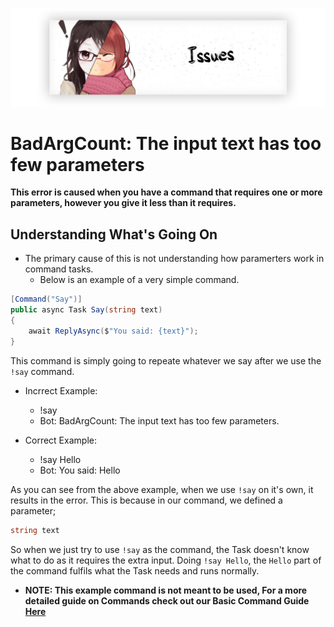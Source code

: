 <p align="center">
    <img src="../Images/Issues.png">
</p>

# BadArgCount: The input text has too few parameters

**This error is caused when you have a command that requires one or more parameters, however you give it less than it requires.**

## Understanding What's Going On

- The primary cause of this is not understanding how paramerters work in command tasks.
  - Below is an example of a very simple command.

```cs
[Command("Say")]
public async Task Say(string text)
{
    await ReplyAsync($"You said: {text}");
}
```

This command is simply going to repeate whatever we say after we use the `!say` command.

- Incrrect Example:
  - !say
  - Bot: BadArgCount: The input text has too few parameters.

- Correct Example:
  - !say Hello
  - Bot: You said: Hello

As you can see from the above example, when we use `!say` on it's own, it results in the error. This is because in our command, we defined a parameter;

```cs
string text
```

So when we just try to use `!say` as the command, the Task doesn't know what to do as it requires the extra input. Doing `!say Hello`, the `Hello` part of the command fulfils what the Task needs and runs normally.

- **NOTE: This example command is not meant to be used, For a more detailed guide on Commands check out our Basic Command Guide [Here](../Discord.Net-Addons/BasicCommands)**
